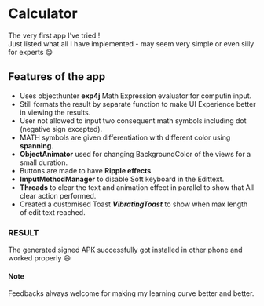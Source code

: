 # Calculator
The very first app I've tried ! <br>Just listed what all I have implemented - may seem very simple or even silly for experts :yum:
</br>

## Features of the app
- Uses objecthunter **exp4j** Math Expression evaluator for computin input.
- Still formats the result by separate function to make UI Experience better in viewing the results.
- User not allowed to input two consequent math symbols including dot (negative sign excepted).
- MATH symbols are given differentiation with different color using **spanning**.
- **ObjectAnimator** used for changing BackgroundColor of the views for a small duration.
- Buttons are made to have **Ripple effects**.
- **ImputMethodManager** to disable Soft keyboard in the Edittext.
- **Threads** to clear the text and animation effect in parallel to show that All clear action performed.
- Created a customised Toast **_VibratingToast_** to show when max length of edit text reached.


### RESULT
The generated signed APK successfully got installed in other phone and worked properly :smile:

#### Note
Feedbacks always welcome for making my learning curve better and better.
